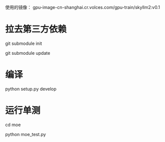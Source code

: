 使用的镜像： gpu-image-cn-shanghai.cr.volces.com/gpu-train/skyllm2:v0.1

# 拉去第三方依赖
git submodule init

git submodule update

# 编译
python setup.py develop

# 运行单测
cd moe

python moe_test.py